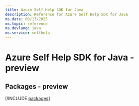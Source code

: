 ```yaml
---
title: Azure Self Help SDK for Java
description: Reference for Azure Self Help SDK for Java
ms.date: 09/17/2025
ms.topic: reference
ms.devlang: java
ms.service: selfhelp
---
```

# Azure Self Help SDK for Java - preview
## Packages - preview
[!INCLUDE [packages](self-help-index.md)]